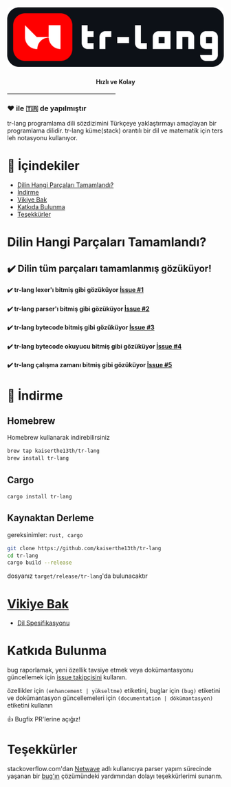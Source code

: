 # ![tr-lang](./img/logo/logo.png)
#### <center>Hızlı ve Kolay</center>
<hr style="width: 50%;">

### ❤️ ile 🇹🇷 de yapılmıştır


tr-lang programlama dili sözdizimini Türkçeye yaklaştırmayı amaçlayan bir programlama dilidir.
tr-lang küme(stack) orantılı bir dil ve matematik için ters leh notasyonu kullanıyor.

# :triangular_flag_on_post: İçindekiler
- [Dilin Hangi Parçaları Tamamlandı?](#dilin-hangi-parçaları-tamamlandı)
- [İndirme](#indirme)
- [Vikiye Bak](#vikiye-bak)
- [Katkıda Bulunma](#katkıda-bulunma)
- [Teşekkürler](#teşekkürler)

# Dilin Hangi Parçaları Tamamlandı?


## ✔️ Dilin tüm parçaları tamamlanmış gözüküyor!

#### ✔️ tr-lang lexer'ı bitmiş gibi gözüküyor [İssue #1](https://github.com/kaiserthe13th/tr-lang/issues/1#issue-1027652152)<br>
#### ✔️ tr-lang parser'ı bitmiş gibi gözüküyor [İssue #2](https://github.com/kaiserthe13th/tr-lang/issues/2#issue-1027660436)<br>
#### ✔️ tr-lang bytecode bitmiş gibi gözüküyor [İssue #3](https://github.com/kaiserthe13th/tr-lang/issues/3#issue-1027661753)<br>
#### ✔️ tr-lang bytecode okuyucu bitmiş gibi gözüküyor [İssue #4](https://github.com/kaiserthe13th/tr-lang/issues/4#issue-1027663331)<br>
#### ✔️ tr-lang çalışma zamanı bitmiş gibi gözüküyor [İssue #5](https://github.com/kaiserthe13th/tr-lang/issues/5#issue-1027665033)<br>

# :rocket: İndirme

## Homebrew
Homebrew kullanarak indirebilirsiniz
```sh
brew tap kaiserthe13th/tr-lang
brew install tr-lang
```

## Cargo
```sh
cargo install tr-lang
```

## Kaynaktan Derleme
gereksinimler: `rust, cargo`
```sh
git clone https://github.com/kaiserthe13th/tr-lang
cd tr-lang
cargo build --release
```
dosyanız `target/release/tr-lang`'da bulunacaktır

# [Vikiye Bak](https://github.com/kaiserthe13th/tr-lang/wiki/Anasayfa---TR)
- [Dil Spesifikasyonu](https://github.com/kaiserthe13th/tr-lang/wiki/Dil-Spesifikasyonu-TR)

# Katkıda Bulunma
bug raporlamak, yeni özellik tavsiye etmek veya dokümantasyonu güncellemek için [issue takipçisini](https://github.com/kaiserthe13th/tr-lang/issues) kullanın.

özellikler için <span class="tag">`(enhancement | yükseltme)`</span> etiketini, buglar için <span class="tag">`(bug)`</span> etiketini ve dokümantasyon güncellemeleri için <span class="tag">`(documentation | dökümantasyon)`</span> etiketini kullanın

:+1: Bugfix PR'lerine açığız!

# Teşekkürler

stackoverflow.com'dan [Netwave](https://stackoverflow.com/users/1695172/netwave) adlı kullanıcıya parser yapım sürecinde yaşanan bir [bug'ın](https://stackoverflow.com/questions/69635458/pattern-matching-does-not-allow-me-to-change-values/69636181#69636181) çözümündeki yardımından dolayı teşekkürlerimi sunarım.


